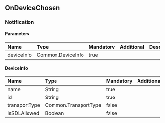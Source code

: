 ## OnDeviceChosen


### Notification

#### Parameters

|Name|Type|Mandatory|Additional|Description|
|:---|:---|:--------|:---------|:----------|
|deviceInfo|Common.DeviceInfo|true|||

#### DeviceInfo

|Name|Type|Mandatory|Additional|Description|
|:---|:---|:--------|:---------|:----------|
|name|String|true|||
|id|String|true|||
|transportType|Common.TransportType|false|||
|isSDLAllowed|Boolean|false|||
